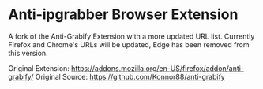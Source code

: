 # Anti-ipgrabber Browser Extension
A fork of the Anti-Grabify Extension with a more updated URL list.
Currently Firefox and Chrome's URLs will be updated, Edge has been removed from this version.

Original Extension: https://addons.mozilla.org/en-US/firefox/addon/anti-grabify/
Original Source: https://github.com/Konnor88/anti-grabify
